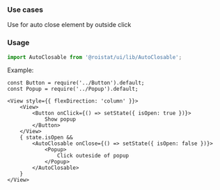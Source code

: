 ### Use cases

Use for auto close element by outside click

### Usage

```js
import AutoClosable from '@roistat/ui/lib/AutoClosable';
```

Example:

    const Button = require('../Button').default;
    const Popup = require('../Popup').default;
    
    <View style={{ flexDirection: 'column' }}>
        <View>
            <Button onClick={() => setState({ isOpen: true })}>
                Show popup
            </Button>
        </View>
        { state.isOpen &&
            <AutoClosable onClose={() => setState({ isOpen: false })}>
                <Popup>
                    Click outeside of popup
                </Popup>
            </AutoClosable>
        }
    </View>